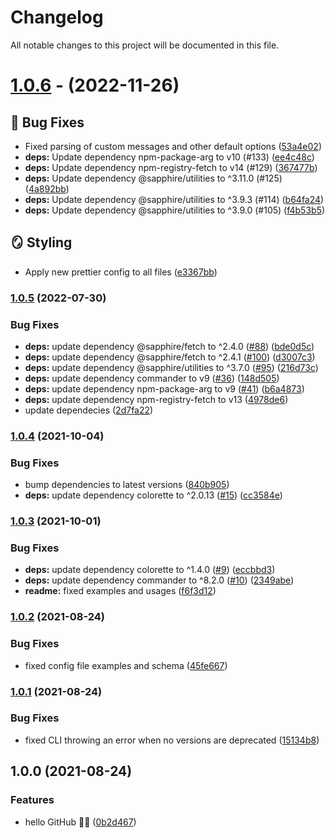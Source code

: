 # Changelog

All notable changes to this project will be documented in this file.

# [1.0.6](https://github.com/favware/npm-deprecate/compare/v1.0.5...v1.0.6) - (2022-11-26)

## 🐛 Bug Fixes

- Fixed parsing of custom messages and other default options ([53a4e02](https://github.com/favware/npm-deprecate/commit/53a4e02f7a327e07fc0ad448c21eff4b63609687))
- **deps:** Update dependency npm-package-arg to v10 (#133) ([ee4c48c](https://github.com/favware/npm-deprecate/commit/ee4c48c9a2b6cc97499acfb410d88206b935ec5b))
- **deps:** Update dependency npm-registry-fetch to v14 (#129) ([367477b](https://github.com/favware/npm-deprecate/commit/367477ba7aca06d19f6d7285b3fc09e0c147e170))
- **deps:** Update dependency @sapphire/utilities to ^3.11.0 (#125) ([4a892bb](https://github.com/favware/npm-deprecate/commit/4a892bb979398e81a43498f86c67782e1134c21e))
- **deps:** Update dependency @sapphire/utilities to ^3.9.3 (#114) ([b64fa24](https://github.com/favware/npm-deprecate/commit/b64fa24f1ddb03822e72c150a72e7c2909e57904))
- **deps:** Update dependency @sapphire/utilities to ^3.9.0 (#105) ([f4b53b5](https://github.com/favware/npm-deprecate/commit/f4b53b5d6b0521eba28180890c9f438ebdbc52aa))

## 🪞 Styling

- Apply new prettier config to all files ([e3367bb](https://github.com/favware/npm-deprecate/commit/e3367bb65adf314e8e32d1242c6aafdc2b692c6b))

### [1.0.5](https://github.com/favware/npm-deprecate/compare/v1.0.4...v1.0.5) (2022-07-30)

### Bug Fixes

-   **deps:** update dependency @sapphire/fetch to ^2.4.0 ([#88](https://github.com/favware/npm-deprecate/issues/88)) ([bde0d5c](https://github.com/favware/npm-deprecate/commit/bde0d5c1f2dd3cc5cb22207986a2a721779591a3))
-   **deps:** update dependency @sapphire/fetch to ^2.4.1 ([#100](https://github.com/favware/npm-deprecate/issues/100)) ([d3007c3](https://github.com/favware/npm-deprecate/commit/d3007c30b2996ccf5b3355758e2c326263188ab4))
-   **deps:** update dependency @sapphire/utilities to ^3.7.0 ([#95](https://github.com/favware/npm-deprecate/issues/95)) ([216d73c](https://github.com/favware/npm-deprecate/commit/216d73cd8a0adc41a277c23f12b1af94d0118167))
-   **deps:** update dependency commander to v9 ([#36](https://github.com/favware/npm-deprecate/issues/36)) ([148d505](https://github.com/favware/npm-deprecate/commit/148d50510895cda2f337dcfa2ddc7d73fe86fcbd))
-   **deps:** update dependency npm-package-arg to v9 ([#41](https://github.com/favware/npm-deprecate/issues/41)) ([b6a4873](https://github.com/favware/npm-deprecate/commit/b6a48733d2cdbada621564f4165815fff40d6a03))
-   **deps:** update dependency npm-registry-fetch to v13 ([4978de6](https://github.com/favware/npm-deprecate/commit/4978de676c36de4efbf00b6b0d2df957fe081d15))
-   update dependecies ([2d7fa22](https://github.com/favware/npm-deprecate/commit/2d7fa223bb6cf02ba11107b295a423d256b97308))

### [1.0.4](https://github.com/favware/npm-deprecate/compare/v1.0.3...v1.0.4) (2021-10-04)

### Bug Fixes

-   bump dependencies to latest versions ([840b905](https://github.com/favware/npm-deprecate/commit/840b905979eb0ce84b659e3dfb73d197dd2ed34e))
-   **deps:** update dependency colorette to ^2.0.13 ([#15](https://github.com/favware/npm-deprecate/issues/15)) ([cc3584e](https://github.com/favware/npm-deprecate/commit/cc3584e7ff44c1f8ade2c8aec8edb03c2dc93f33))

### [1.0.3](https://github.com/favware/npm-deprecate/compare/v1.0.2...v1.0.3) (2021-10-01)

### Bug Fixes

-   **deps:** update dependency colorette to ^1.4.0 ([#9](https://github.com/favware/npm-deprecate/issues/9)) ([eccbbd3](https://github.com/favware/npm-deprecate/commit/eccbbd32f5aa7409323a69f6790559bde1da57b0))
-   **deps:** update dependency commander to ^8.2.0 ([#10](https://github.com/favware/npm-deprecate/issues/10)) ([2349abe](https://github.com/favware/npm-deprecate/commit/2349abec81b7d0793a379155c8ecfd0ffc56adee))
-   **readme:** fixed examples and usages ([f6f3d12](https://github.com/favware/npm-deprecate/commit/f6f3d1242f35e8979dfb2f01841b820dbb531d1c))

### [1.0.2](https://github.com/favware/npm-deprecate/compare/v1.0.1...v1.0.2) (2021-08-24)

### Bug Fixes

-   fixed config file examples and schema ([45fe667](https://github.com/favware/npm-deprecate/commit/45fe66760205c715fa3d2f24b46bb2b3031e06d4))

### [1.0.1](https://github.com/favware/npm-deprecate/compare/v1.0.0...v1.0.1) (2021-08-24)

### Bug Fixes

-   fixed CLI throwing an error when no versions are deprecated ([15134b8](https://github.com/favware/npm-deprecate/commit/15134b8f116219a33898bde89fdcd9d68a1cc85d))

## 1.0.0 (2021-08-24)

### Features

-   hello GitHub 🎉🎉 ([0b2d467](https://github.com/favware/npm-deprecate/commit/0b2d467a35d77c25c3fa2a67d4f0f89e150c73e2))
